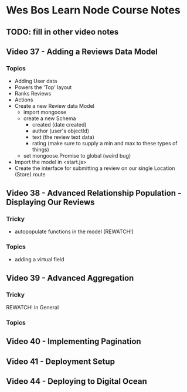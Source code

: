 # Wes Bos Learn Node Course Notes
## TODO: fill in other video notes

## Video 37 - Adding a Reviews Data Model
### Topics
  - Adding User data
  - Powers the 'Top' layout
  - Ranks Reviews
  - Actions
  - Create a new Review data Model
    - import mongoose
    - create a new Schema
      - created (date created)
      - author (user's objectId)
      - text (the review text data)
      - rating (make sure to supply a min and max to these types of things)
    - set mongoose.Promise to global (weird bug)
  - Import the model in <start.js>
  - Create the interface for submitting a review on our single Location (Store) route

## Video 38 - Advanced Relationship Population -Displaying Our Reviews
### Tricky
  - autopopulate functions in the model (REWATCH!)
### Topics
  - adding a virtual field

## Video 39 - Advanced Aggregation
### Tricky
REWATCH! in General

### Topics


## Video 40 - Implementing Pagination

## Video 41 - Deployment Setup

## Video 44 - Deploying to Digital Ocean